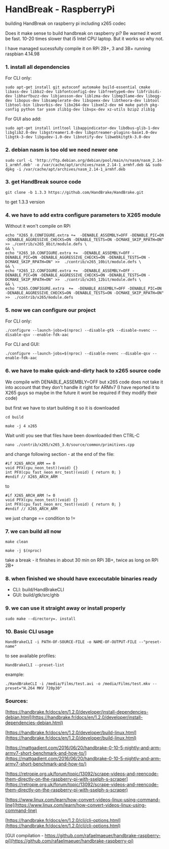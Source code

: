 # HandBreak - RaspberryPi

building HandBreak on raspberry pi including x265 codec

Does it make sense to build handbreak on raspberry pi? Be warned it wont be fast. 10-20 times slower that i5 Intel CPU laptop. But it works so why not.

I have managed sucessfully compile it on RPi 2B+, 3 and 3B+ running raspbian 4.14.98


### 1. install all dependencies

For CLI only:
```
sudo apt-get install git autoconf automake build-essential cmake libass-dev libbz2-dev libfontconfig1-dev libfreetype6-dev libfribidi-dev libharfbuzz-dev libjansson-dev liblzma-dev libmp3lame-dev libogg-dev libopus-dev libsamplerate-dev libspeex-dev libtheora-dev libtool libtool-bin libvorbis-dev libx264-dev libxml2-dev m4 make patch pkg-config python tar yasm zlib1g-dev libvpx-dev xz-utils bzip2 zlib1g
```

For GUI also add:
```
sudo apt-get install intltool libappindicator-dev libdbus-glib-1-dev libglib2.0-dev libgstreamer1.0-dev libgstreamer-plugins-base1.0-dev libgtk-3-dev libgudev-1.0-dev libnotify-dev libwebkitgtk-3.0-dev
```


### 2. debian nasm is too old we need newer one

```
sudo curl -L 'http://ftp.debian.org/debian/pool/main/n/nasm/nasm_2.14-1_armhf.deb' -o /var/cache/apt/archives/nasm_2.14-1_armhf.deb && sudo dpkg -i /var/cache/apt/archives/nasm_2.14-1_armhf.deb
```


### 3. get HandBreak source code

```
git clone -b 1.3.3 https://github.com/HandBrake/HandBrake.git
```

to get 1.3.3 version


### 4. we have to add extra configure parameters to X265 module

Without it won't compile on RPi

```
echo "X265_8.CONFIGURE.extra +=  -DENABLE_ASSEMBLY=OFF -DENABLE_PIC=ON -DENABLE_AGGRESSIVE_CHECKS=ON -DENABLE_TESTS=ON -DCMAKE_SKIP_RPATH=ON" >> ./contrib/x265_8bit/module.defs \
&& \
echo "X265_10.CONFIGURE.extra +=  -DENABLE_ASSEMBLY=OFF -DENABLE_PIC=ON -DENABLE_AGGRESSIVE_CHECKS=ON -DENABLE_TESTS=ON -DCMAKE_SKIP_RPATH=ON" >>  ./contrib/x265_10bit/module.defs \
&& \
echo "X265_12.CONFIGURE.extra +=  -DENABLE_ASSEMBLY=OFF -DENABLE_PIC=ON -DENABLE_AGGRESSIVE_CHECKS=ON -DENABLE_TESTS=ON -DCMAKE_SKIP_RPATH=ON" >>  ./contrib/x265_12bit/module.defs \
&& \
echo "X265.CONFIGURE.extra  +=  -DENABLE_ASSEMBLY=OFF -DENABLE_PIC=ON -DENABLE_AGGRESSIVE_CHECKS=ON -DENABLE_TESTS=ON -DCMAKE_SKIP_RPATH=ON" >>  ./contrib/x265/module.defs
```


### 5. now we can configure our project

For CLI only:
```
./configure --launch-jobs=$(nproc) --disable-gtk --disable-nvenc --disable-qsv --enable-fdk-aac
```

For CLI and GUI:
```
./configure --launch-jobs=$(nproc) --disable-nvenc --disable-qsv --enable-fdk-aac
```

### 6. we have to make quick-and-dirty hack to x265 source code


We compile with DENABLE_ASSEMBLY=OFF but x265 code does not take it into account that they don't handle it right for ARMv7 (I have reported it to X265 guys so maybe in the future it wont be required if they modify their code)

but first we have to start building it so it is downloaded

```
cd build
```

```
make -j 4 x265
```

Wait unitl you see that files have been downloaded then CTRL-C

```
nano ./contrib/x265/x265_3.0/source/common/primitives.cpp
```

and change following section - at the end of the file:

```
#if X265_ARCH_ARM == 0
void PFX(cpu_neon_test)(void) {}
int PFX(cpu_fast_neon_mrc_test)(void) { return 0; }
#endif // X265_ARCH_ARM
```

to

```
#if X265_ARCH_ARM != 0
void PFX(cpu_neon_test)(void) {}
int PFX(cpu_fast_neon_mrc_test)(void) { return 0; }
#endif // X265_ARCH_ARM
```

we just change == condition to !=


### 7. we can build all now

```
make clean
```

```
make -j $(nproc)
```

take a break - it finishes in about 30 min on RPi 3B+, twice as long on RPi 2B+


### 8. when finished we should have excecutable binaries ready

- CLI: build/HandBrakeCLI
- GUI: build/gtk/src/ghb


### 9. we can use it straight away or install properly

```
sudo make --directory=. install
```


### 10. Basic CLI usage

```
HandBrakeCLI -i PATH-OF-SOURCE-FILE -o NAME-OF-OUTPUT-FILE --"preset-name"
```

to see available profiles:

```
HandBrakeCLI --preset-list
```

example:

```
./HandBrakeCLI -i /media/Films/test.avi -o /media/Films/test.mkv --preset="H.264 MKV 720p30"
```


### Sources:

[https://handbrake.fr/docs/en/1.2.0/developer/install-dependencies-debian.html](https://handbrake.fr/docs/en/1.2.0/developer/install-dependencies-debian.html)

[https://handbrake.fr/docs/en/1.2.0/developer/build-linux.html](https://handbrake.fr/docs/en/1.2.0/developer/build-linux.html)

[https://mattgadient.com/2016/06/20/handbrake-0-10-5-nightly-and-arm-armv7-short-benchmark-and-how-to/](https://mattgadient.com/2016/06/20/handbrake-0-10-5-nightly-and-arm-armv7-short-benchmark-and-how-to/)

[https://retropie.org.uk/forum/topic/13092/scrape-videos-and-reencode-them-directly-on-the-raspberry-pi-with-sselph-s-scraper](https://retropie.org.uk/forum/topic/13092/scrape-videos-and-reencode-them-directly-on-the-raspberry-pi-with-sselph-s-scraper)

[https://www.linux.com/learn/how-convert-videos-linux-using-command-line](https://www.linux.com/learn/how-convert-videos-linux-using-command-line)

[https://handbrake.fr/docs/en/1.2.0/cli/cli-options.html](https://handbrake.fr/docs/en/1.2.0/cli/cli-options.html)

[GUI compilation - https://github.com/rafaelmaeuer/handbrake-raspberry-pi](https://github.com/rafaelmaeuer/handbrake-raspberry-pi)
